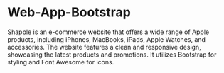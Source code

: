 # Web-App-Bootstrap
 Shapple is an e-commerce website that offers a wide range of Apple products, including iPhones, MacBooks, iPads, Apple Watches, and accessories. The website features a clean and responsive design, showcasing the latest products and promotions. It utilizes Bootstrap for styling and Font Awesome for icons.
